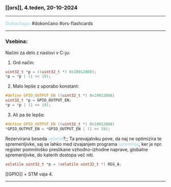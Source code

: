 ### [[ors]], 4.teden, 20-10-2024
---

<font color="#92cddc">Status/tags:</font> #dokončano #ors-flashcards

---

### Vsebina:

Načini za delo z naslovi v C-ju:
1) Grd način: 
```C
uint32_t *p = ((uint32_t *) 0x10012008);
*p = *p | (1 << 19);
```
2) Malo lepše z uporabo konstant: 
```C
#define GPIO_OUTPUT_EN ((uint32_t *) 0x10012008)
uint32_t *p = GPIO_OUTPUT_EN;
*p = *p | (1 << 19);
```
3) Ali pa še lepše: 
```C
#define GPIO_OUTPUT_EN ((uint32_t *) 0x10012008)
*GPIO_OUTPUT_EN = *GPIO_OUTPUT_EN | (1 << 19);
```

Rezervirana beseda <font color="#92cddc">volatile</font>?;; Ta prevajalniku pove, da naj ne optimizira te spremenljivke, saj se lahko med izvajanjem programa <font color="#92cddc">spreminja</font>, ker je npr. register pomnilniško preslikane vzhodno-izhodne naprave, globalne spremenljivke, do katerih dostopa več niti.

```C
volatile uint32_t *p = (volatile uint32_t *) REG_A;
```

[[GPIO]] + STM vaja 4.

---
